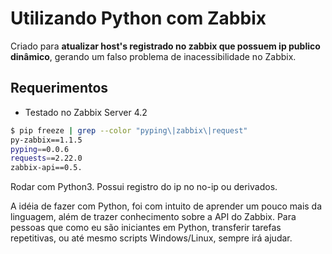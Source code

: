 # Utilizando Python com Zabbix #
Criado para **atualizar host's registrado no zabbix que possuem ip publico dinâmico**, gerando um falso problema de inacessibilidade no Zabbix.

## Requerimentos
* Testado no Zabbix Server 4.2
```bash
$ pip freeze | grep --color "pyping\|zabbix\|request"
py-zabbix==1.1.5
pyping==0.0.6
requests==2.22.0
zabbix-api==0.5.
```
Rodar com Python3.
Possui registro do ip no no-ip ou derivados.

A idéia de fazer com Python, foi com intuito de aprender um pouco mais da linguagem, além de trazer conhecimento sobre a API do Zabbix.
Para pessoas que como eu são iniciantes em Python, transferir tarefas repetitivas, ou até mesmo scripts Windows/Linux, sempre irá ajudar.